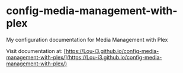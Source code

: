 # config-media-management-with-plex

My configuration documentation for Media Management with Plex

Visit documentation at: [https://Lou-i3.github.io/config-media-management-with-plex/](https://Lou-i3.github.io/config-media-management-with-plex/)